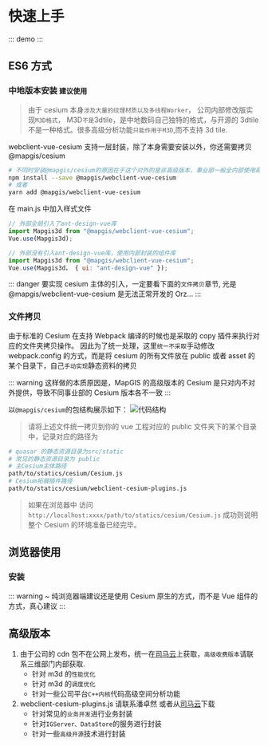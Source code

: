 # 快速上手

::: demo
<template>

  <div id="app">
    <mapgis-web-scene @load="handleLoad">
        <div>地图显示内容</div>
    </mapgis-web-scene>
  </div>
</template>
<style>
    #app {
        height: 80px;
        width: 100%;
    }
</style>
<script type="module">
export default {
    data() {
        return { };
    },
    methods: {
        handleMapLoad(payload) {
        }
    }
}
</script>
:::

## ES6 方式

### 中地版本安装 `建议使用`

> 由于 cesium 本身`涉及大量的纹理材质以及多线程Worker`， 公司内部修改版实现`M3D格式`， M3D`不是`3dtile，是中地数码自己独特的格式，与开源的 3dtile 不是一种格式。很多高级分析功能`只能作用于M3D`,而不支持 3d tile.

webclient-vue-cesium 支持一层封装，除了本身需要安装以外，你还需要拷贝@mapgis/cesium

```bash
# 不同时安装@mapgis/cesium的原因在于这个对外的是非高级版本，事业部一般全内部使用高级版本开发
npm install --save @mapgis/webclient-vue-cesium
# 或者
yarn add @mapgis/webclient-vue-cesium
```

在 main.js 中加入样式文件

```js
// 外部全局引入了ant-design-vue库
import Mapgis3d from "@mapgis/webclient-vue-cesium";
Vue.use(Mapgis3d);

// 外部没有引入ant-design-vue库，使用内部封装的组件库
import Mapgis3d from "@mapgis/webclient-vue-cesium";
Vue.use(Mapgis3d， { ui: "ant-design-vue" });
```

::: danger
要实现 cesium 主体的引入，一定要看下面的`文件拷贝`章节, 光是@mapgis/webclient-vue-cesium 是无法正常开发的 Orz...
:::

### 文件拷贝

由于标准的 Cesium 在支持 Webpack 编译的时候也是采取的 copy 插件来执行对应的文件夹拷贝操作。 因此为了统一处理，这里`统一不采取`手动修改 webpack.config 的方式，而是将 cesium 的所有文件放在 public 或者 asset 的某个目录下，自己`手动实现`静态资料的拷贝

::: warning
这样做的本质原因是，MapGIS 的高级版本的 Cesium 是只对内不对外提供，导致不同事业部的 Cesium 版本各不一致
:::

以`@mapgis/cesium`的包结构展示如下：
![代码结构](./cesium_dist.png)

> 请将上述文件统一拷贝到你的 vue 工程对应的 public 文件夹下的某个目录中，记录对应的路径为

```sh
# quasar 的静态资源目录为src/static
# 常见的静态资源目录为 public
# 主Cesium主体路径
path/to/statics/cesium/Cesium.js
# Cesium拓展插件路径
path/to/statics/cesium/webclient-cesium-plugins.js
```

> 如果在浏览器中 访问 `http://localhost:xxxx/path/to/statics/cesium/Cesium.js` 成功则说明整个 Cesium 的环境准备已经完毕。

## 浏览器使用

### 安装

::: warning
~ 纯浏览器端建议还是使用 Cesium 原生的方式，而不是 Vue 组件的方式，真心建议
:::

## 高级版本

1. 由于公司的 cdn 包不在公网上发布，统一在[司马云](http://www.smaryun.com)上获取，`高级收费版本`请联系三维部门内部获取.
   - 针对 m3d 的`性能优化`
   - 针对 m3d 的`调度优化`
   - 针对一些公司平台`C++内核`代码高级空间分析功能
1. webclient-cesium-plugins.js 请联系潘卓然 或者从[司马云](http://develop.smaryun.com:8899/#/total/download)下载
   - 针对常见的`业务开发`进行业务封装
   - 针对`IGServer、DataStore`的服务进行封装
   - 针对一些`高级开源`技术进行封装
